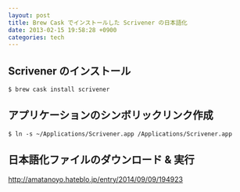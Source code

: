 ```yaml
---
layout: post
title: Brew Cask でインストールした Scrivener の日本語化
date: 2013-02-15 19:58:28 +0900
categories: tech
---
```


## Scrivener のインストール

    $ brew cask install scrivener

## アプリケーションのシンボリックリンク作成

    $ ln -s ~/Applications/Scrivener.app /Applications/Scrivener.app

## 日本語化ファイルのダウンロード & 実行

<http://amatanoyo.hateblo.jp/entry/2014/09/09/194923>

